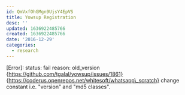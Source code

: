 ```yaml
---
id: QmVxfOhGMgn9UjsY4EpVS
title: Yowsup Registration
desc: ''
updated: 1636922485766
created: 1636922485766
date: '2016-12-29'
categories:
  - research
---
```


\[Error\]: status: fail reason: old\_version {https://github.com/tgalal/yowsup/issues/1861} {https://coderus.openrepos.net/whitesoft/whatsapp\_scratch} change constant i.e. "version" and "md5 classes".

